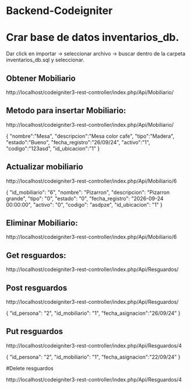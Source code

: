 # Backend-Codeigniter

# Crar base de datos inventarios_db.
Dar click en importar -> seleccionar archivo -> buscar dentro de la carpeta inventarios_db.sql y seleccionar.

## Obtener Mobiliario
http://localhost/codeigniter3-rest-controller/index.php/Api/Mobiliario/


## Metodo para insertar Mobiliario:

http://localhost/codeigniter3-rest-controller/index.php/Api/Mobiliario/

 {
  "nombre":"Mesa",
  "descripcion":"Mesa color cafe",
  "tipo":"Madera",
  "estado":"Bueno",
  "fecha_registro":"26/09/24",
  "activo":"1",
  "codigo":"123asd",
  "id_ubicacion":"1"
}

## Actualizar mobiliario
http://localhost/codeigniter3-rest-controller/index.php/Api/Mobiliario/6

 {
      "id_mobiliario": "6",
      "nombre": "Pizarron",
      "descripcion": "Pizarron grande",
      "tipo": "0",
      "estado": "0",
      "fecha_registro": "2026-09-24 00:00:00",
      "activo": "0",
      "codigo": "asdpze",
      "id_ubicacion": "1"
}

## Eliminar Mobiliario:

http://localhost/codeigniter3-rest-controller/index.php/Api/Mobiliario/6


## Get resguardos:
http://localhost/codeigniter3-rest-controller/index.php/Api/Resguardos/

## Post resguardos

http://localhost/codeigniter3-rest-controller/index.php/Api/Resguardos/

{
  "id_persona": "2",
  "id_mobiliario": "1",
  "fecha_asignacion":"26/09/24"
}

## Put resguardos
http://localhost/codeigniter3-rest-controller/index.php/Api/Resguardos/4

{
  "id_persona": "2",
  "id_mobiliario": "1",
  "fecha_asignacion":"22/09/24"
}

#Delete resguardos

http://localhost/codeigniter3-rest-controller/index.php/Api/Resguardos/4